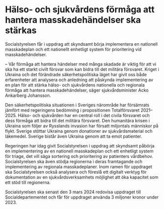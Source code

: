# Hälso- och sjukvårdens förmåga att hantera masskadehändelser ska stärkas

Socialstyrelsen får i uppdrag att skyndsamt börja implementera en nationell masskadeplan och ett nationellt enhetligt system för prioritering vid masskadehändelser.

– Vår förmåga att hantera händelser med många skadade är viktig för att vi ska ha ett starkt civilt försvar som kan bidra till det militära försvaret. Kriget i Ukraina och det förändrade säkerhetspolitiska läget har givit oss både erfarenheter att analysera och anledning att påskynda implementering av en plan för att stärka hälso- och sjukvårdens nationella och regionala förmåga att hantera masskadehändelser, säger sjukvårdsminister Acko Ankarberg Johansson.

Den säkerhetspolitiska situationen i Sveriges närområde har försämrats jämfört med regeringens bedömning i propositionen Totalförsvaret 2021–2025. Hälso- och sjukvården har en central roll i det civila försvaret och dess förmåga att bidra till det militära försvaret. Den humanitära krisen i Ukraina som följer av Rysslands invasion har försatt miljontals människor på flykt. Sverige stöttar Ukraina genom donationer av sjukvårdsmaterial och läkemedel. Sverige bistår även Ukraina genom att ta emot patienter.

Regeringen har idag givit Socialstyrelsen i uppdrag att skyndsamt påbörja en implementering av en nationell masskadeplan och ett enhetligt system för triage, det vill säga sortering och prioritering av patienters vårdbehov. Socialstyrelsen ska även stödja regionerna i deras framtagande och implementering av regionala masskadeplaner. Inom ramen för uppdraget ska Socialstyrelsen också analysera och föreslå ett digitalt verktyg för dokumentation av en sjukvårdsverksamhets möjlighet att öka kapacitet som ett stöd till regionerna.

Socialstyrelsen ska senast den 3 mars 2024 redovisa uppdraget till Socialdepartementet och får för uppdraget använda 3 miljoner kronor under 2023.
